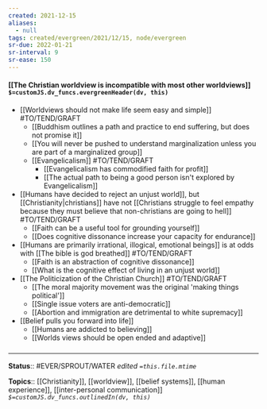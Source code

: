 ```yaml
---
created: 2021-12-15 
aliases:
  - null
tags: created/evergreen/2021/12/15, node/evergreen
sr-due: 2022-01-21
sr-interval: 9
sr-ease: 150
---
```


#### [[The Christian worldview is incompatible with most other worldviews]] `$=customJS.dv_funcs.evergreenHeader(dv, this)`

- [[Worldviews should not make life seem easy and simple]] #TO/TEND/GRAFT 
	- [[Buddhism outlines a path and practice to end suffering, but does not promise it]]
	- [[You will never be pushed to understand marginalization unless you are part of a marginalized group]]
	- [[Evangelicalism]] #TO/TEND/GRAFT 
		- [[Evangelicalism has commodified faith for profit]]
		- [[The actual path to being a good person isn't explored by Evangelicalism]]
- [[Humans have decided to reject an unjust world]], but [[Christianity|christians]] have not [[Christians struggle to feel empathy because they must believe that non-christians are going to hell]] #TO/TEND/GRAFT 
	- [[Faith can be a useful tool for grounding yourself]]
	- [[Does cognitive dissonance increase your capacity for endurance]]
- [[Humans are primarily irrational, illogical, emotional beings]] is at odds with [[The bible is god breathed]] #TO/TEND/GRAFT 
	- [[Faith is an abstraction of cognitive dissonance]]
	- [[What is the cognitive effect of living in an unjust world]]
- [[The Politicization of the Christian Church]] #TO/TEND/GRAFT 
	- [[The moral majority movement was the original 'making things political']]
	- [[Single issue voters are anti-democratic]]
	- [[Abortion and immigration are detrimental to white supremacy]]
- [[Belief pulls you forward into life]]
	- [[Humans are addicted to believing]]
	- [[Worlds views should be open ended and adaptive]]

### <hr class="footnote"/>

**Status**:: #EVER/SPROUT/WATER 
*edited `=this.file.mtime`*

**Topics**::  [[Christianity]], [[worldview]], [[belief systems]], [[human experience]], [[inter-personal communication]]
*`$=customJS.dv_funcs.outlinedIn(dv, this)`*
